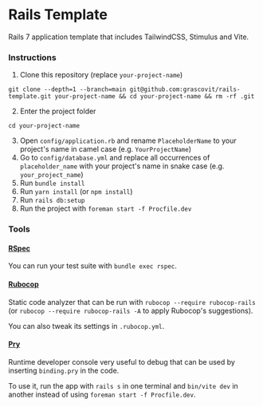 # Rails Template

Rails 7 application template that includes TailwindCSS, Stimulus and Vite.

### Instructions

1. Clone this repository (replace `your-project-name`)

```
git clone --depth=1 --branch=main git@github.com:grascovit/rails-template.git your-project-name && cd your-project-name && rm -rf .git
```

2. Enter the project folder

```
cd your-project-name
```

3. Open `config/application.rb` and rename `PlaceholderName` to your project's name in camel case (e.g. `YourProjectName`)
4. Go to `config/database.yml` and replace all occurrences of `placeholder_name` with your project's name in snake case (e.g. `your_project_name`)
5. Run `bundle install`
6. Run `yarn install` (or `npm install`)
6. Run `rails db:setup`
7. Run the project with `foreman start -f Procfile.dev`

### Tools

#### [RSpec](https://github.com/rspec/rspec-rails)
You can run your test suite with `bundle exec rspec`.

#### [Rubocop](https://github.com/rubocop/rubocop)
Static code analyzer that can be run with `rubocop --require rubocop-rails` (or `rubocop --require rubocop-rails -A` to apply Rubocop's suggestions).

You can also tweak its settings in `.rubocop.yml`.

#### [Pry](https://github.com/pry/pry)
Runtime developer console very useful to debug that can be used by inserting `binding.pry` in the code.

To use it, run the app with `rails s` in one terminal and `bin/vite dev` in another instead of using `foreman start -f Procfile.dev`.
